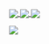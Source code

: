 <a href="https://github.com/chrisK824/github-readme-stats">
  <img align="center" src="https://github-readme-stats-chrisk824.vercel.app/api?username=chrisK824&show_icons=true&count_private=true&include_all_commits=true&theme=dark&card_width=500&dummy=unused" />
</a>


<a href="https://github.com/chrisK824/github-readme-stats">
  <img align="center" src="https://github-readme-stats-chrisk824.vercel.app/api/top-langs?username=chrisK824&card_width=500&langs_count=10&dummy=unused" />
</a>


<a href="https://github.com/chrisK824/github-readme-stats">
  <img align="center" src="https://github-readme-stats-chrisk824.vercel.app/api/wakatime?username=chrisK824&custom_title=Time%20spent%20since%2023-03-2023&dummy=unused"/>
</a>

![](https://raw.githubusercontent.com/username/github-stats/master/generated/overview.svg#gh-dark-mode-only)
